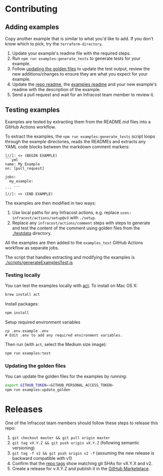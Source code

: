 # Contributing

## Adding examples

Copy another example that is similar to what you'd like to add. If you don't know which to pick, try the `terraform-directory`.
1. Update your example's readme file with the required steps.
2. Run `npm run examples:generate_tests` to generate tests for your example.
3. Follow [updating the golden files](#updating-the-golden-files) to update the test output, review the new additions/changes to ensure they are what you expect for your example.
4. Update the [repo readme](readme.md), the [examples readme](examples/readme.md) and your new example's readme with the description of the example.
5. Send a pull request and wait for an Infracost team member to review it.

## Testing examples

Examples are tested by extracting them from the README.md files into a GitHub Actions workflow.

To extract the examples, the `npm run examples:generate_tests` script loops through the example directories, reads the READMEs and extracts any YAML code blocks between the markdown comment markers:

````
[//]: <> (BEGIN EXAMPLE)
```yml
name: My Example
on: [pull_request]

jobs:
  my_example:
    ...
```
[//]: <> (END EXAMPLE)
````

The examples are then modified in two ways:
1. Use local paths for any Infracost actions, e.g. replace `uses: infracost/actions/setup@v3` with `./setup`.
2. Replace any `infracost/actions/comment` steps with steps to generate and test the content of the comment using golden files from the [./testdata](./testdata) directory.

All the examples are then added to the `examples_test` GitHub Actions workflow as separate jobs.

The script that handles extracting and modifying the examples is [./scripts/generateExamplesTest.js](./scripts/generateExamplesTest.js)

### Testing locally

You can test the examples locally with [act](https://github.com/nektos/act). To install on Mac OS X:

```sh
brew install act
```

Install packages:

```sh
npm install
```

Setup required environment variables

```
cp .env.example .env
# Edit .env to add any required environment variables.
```

Then run (with `act`, select the Medium size image):

```sh
npm run examples:test
```

### Updating the golden files

You can update the golden files for the examples by running:

```sh
export GITHUB_TOKEN=<GITHUB_PERSONAL_ACCESS_TOKEN>
npm run examples:update_golden
```

# Releases

One of the Infracost team members should follow these steps to release this repo:
1. `git checkout master && git pull origin master`
2. `git tag vX.Y.Z && git push origin vX.Y.Z` (following semantic versioning)
3. `git tag -f v2 && git push origin v2 -f` (assuming the new release is backward compatible with v1)
4. Confirm that the [repo tags](https://github.com/infracost/actions/tags) show matching git SHAs for vX.Y.X and v2.
5. Create a release for v.X.Y.Z and publish it in the [GitHub Marketplace](https://github.com/marketplace/actions/infracost-actions).
